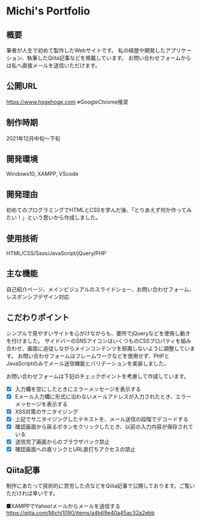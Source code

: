 # Michi's Portfolio

## 概要
筆者が人生で初めて製作したWebサイトです。
私の経歴や開発したアプリケーション、執筆したQiita記事などを掲載しています。
お問い合わせフォームからは私へ直接メールを送信いただけます。

## 公開URL
https://www.hogehoge.com
※GoogleChrome推奨

## 制作時期
2021年12月中旬～下旬

## 開発環境
Windows10, XAMPP, VScode

## 開発理由
初めてのプログラミングでHTMLとCSSを学んだ後、「とりあえず何か作ってみたい！」という思いから作成しました。

## 使用技術
HTML/CSS/Sass/JavaScript/jQuery/PHP

## 主な機能
自己紹介ページ、メインビジュアルのスライドショー、お問い合わせフォーム、レスポンシブデザイン対応

## こだわりポイント
シンプルで見やすいサイトを心がけながらも、要所でjQueryなどを使用し動きを付けました。
サイドバーのSNSアイコンはいくつものCSSプロパティを組み合わせ、画面に追従しながらメインコンテンツを邪魔しないように調整しています。
お問い合わせフォームはフレームワークなどを使用せず、PHPとJavaScriptのみでメール送信機能とバリデーションを実装しました。

お問い合わせフォームは下記のチェックポイントを考慮して作成しています。

- [x]  入力欄を空にしたときにエラーメッセージを表示する
- [x]  Eメール入力欄に形式に沿わないメールアドレスが入力されたとき、エラーメッセージを表示する
- [x]  XSS対策のサニタイジング
- [x]  上記でサニタイジングしたテキストを、メール送信の段階でデコードする
- [x]  確認画面から戻るボタンをクリックしたとき、以前の入力内容が保存されている
- [x]  送信完了画面からのブラウザバック禁止
- [x]  確認画面への直リンクとURL直打ちアクセスの禁止

## Qiita記事
制作にあたって技術的に苦労した点などをQiita記事で公開しております。ご覧いただければ幸いです。

■XAMPPでYahoo!メールからメールを送信する
https://qiita.com/Michi1090/items/a4b69e40a45ac32a2ebb
